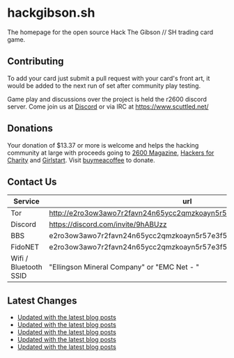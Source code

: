 # hackgibson.sh
The homepage for the open source Hack The Gibson // SH trading card game.


## Contributing

To add your card just submit a pull request with your card's front art, it would be added to the next run of set after community play testing.

Game play and discussions over the project is held the r2600 discord server. Come join us at [Discord](https://discord.com/invite/9hABUzz) or via IRC at https://www.scuttled.net/


## Donations

Your donation of $13.37 or more is welcome and helps the hacking community at large with proceeds going to [2600 Magazine](https://2600.com/), [Hackers for Charity](https://hackersforcharity.org) and [Girlstart](https://girlstart.org).  Visit [buymeacoffee](https://www.buymeacoffee.com/hackgibson.sh) to donate.


## Contact Us

Service | url
-|-
Tor | http://e2ro3ow3awo7r2favn24n65ycc2qmzkoayn5r57e3f56nvjwdcgg32ad.onion
Discord | https://discord.com/invite/9hABUzz
BBS | e2ro3ow3awo7r2favn24n65ycc2qmzkoayn5r57e3f56nvjwdcgg32ad.onion:23
FidoNET | e2ro3ow3awo7r2favn24n65ycc2qmzkoayn5r57e3f56nvjwdcgg32ad.onion:24554
Wifi / Bluetooth SSID | "Ellingson Mineral Company" or "EMC Net - <fidonet address>"

## Latest Changes
<!-- BLOG-POST-LIST:START -->
- [Updated with the latest blog posts](https://github.com/DFW2600/hackgibson.sh/commit/e9c78efeb1b3e1c95fb71f852098e271ab5c4aeb)
- [Updated with the latest blog posts](https://github.com/DFW2600/hackgibson.sh/commit/67f65a96f1281848d006ba08e9c3c1118ac770d2)
- [Updated with the latest blog posts](https://github.com/DFW2600/hackgibson.sh/commit/8535cab3fe983b1c82849d85b4ebb3116e4269dd)
- [Updated with the latest blog posts](https://github.com/DFW2600/hackgibson.sh/commit/e3c8e40ebe1f1bf80e015fa3a9aa9a9ab7c45c0b)
- [Updated with the latest blog posts](https://github.com/DFW2600/hackgibson.sh/commit/67d3958e55ac0ced0acdaae6386fb252ab5f96d9)
<!-- BLOG-POST-LIST:END -->
